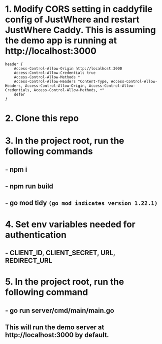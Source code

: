 # 1. Modify CORS setting in caddyfile config of JustWhere and restart JustWhere Caddy. This is assuming the demo app is running at http://localhost:3000
	header {
		Access-Control-Allow-Origin http://localhost:3000
		Access-Control-Allow-Credentials true
		Access-Control-Allow-Methods *
		Access-Control-Allow-Headers "Content-Type, Access-Control-Allow-Headers, Access-Control-Allow-Origin, Access-Control-Allow-Credentials, Access-Control-Allow-Methods, *"
		defer
	}

# 2. Clone this repo
# 3. In the project root, run the following commands
## - npm i
## - npm run build
## - go mod tidy `(go mod indicates version 1.22.1)`
# 4. Set env variables needed for authentication
## - CLIENT_ID, CLIENT_SECRET, URL, REDIRECT_URL
# 5. In the project root, run the following command
## - go run server/cmd/main/main.go
## This will run the demo server at http://localhost:3000 by default.

